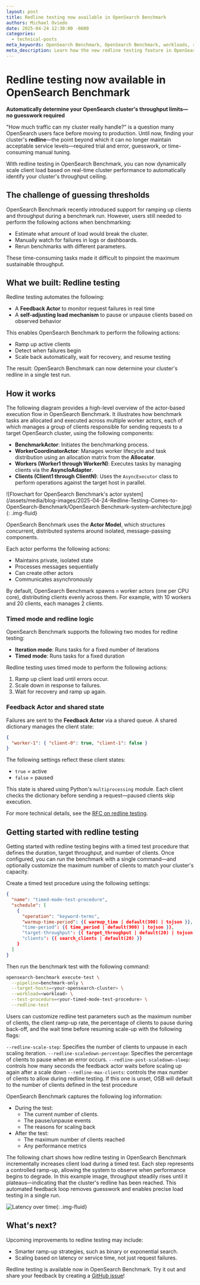 ```yaml
---
layout: post
title: Redline testing now available in OpenSearch Benchmark
authors: Michael Oviedo
date: 2025-04-24 12:30:00 -0600
categories:
  - technical-posts
meta_keywords: OpenSearch Benchmark, OpenSearch Benchmark, workloads, redline testing
meta_description: Learn how the new redline testing feature in OpenSearch Benchmark helps you automatically determine the maximum throughput your cluster can handle—no guesswork required.
---
```


# Redline testing now available in OpenSearch Benchmark

**Automatically determine your OpenSearch cluster's throughput limits—no guesswork required**

"How much traffic can my cluster really handle?" is a question many OpenSearch users face before moving to production. Until now, finding your cluster's **redline**—the point beyond which it can no longer maintain acceptable service levels—required trial and error, guesswork, or time-consuming manual tuning.

With redline testing in OpenSearch Benchmark, you can now dynamically scale client load based on real-time cluster performance to automatically identify your cluster's throughput ceiling.


## The challenge of guessing thresholds

OpenSearch Benchmark recently introduced support for ramping up clients and throughput during a benchmark run. However, users still needed to perform the following actions when benchmarking:

- Estimate what amount of load would break the cluster.  
- Manually watch for failures in logs or dashboards.  
- Rerun benchmarks with different parameters.  

These time-consuming tasks made it difficult to pinpoint the maximum sustainable throughput.

## What we built: Redline testing

Redline testing automates the following:

- A **Feedback Actor** to monitor request failures in real time  
- A **self-adjusting load mechanism** to pause or unpause clients based on observed behavior  

This enables OpenSearch Benchmark to perform the following actions:

- Ramp up active clients  
- Detect when failures begin  
- Scale back automatically, wait for recovery, and resume testing  

The result: OpenSearch Benchmark can now determine your cluster's redline in a single test run.

## How it works

The following diagram provides a high-level overview of the actor-based execution flow in OpenSearch Benchmark. It illustrates how benchmark tasks are allocated and executed across multiple worker actors, each of which manages a group of clients responsible for sending requests to a target OpenSearch cluster, using the following components:

- **BenchmarkActor**: Initiates the benchmarking process.  
- **WorkerCoordinatorActor**: Manages worker lifecycle and task distribution using an allocation matrix from the **Allocator**.  
- **Workers (Worker1 through WorkerN)**: Executes tasks by managing clients via the **AsyncIoAdapter**.  
- **Clients (Client1 through ClientN)**: Uses the `AsyncExecutor` class to perform operations against the target host in parallel.  

![Flowchart for OpenSearch Benchmark's actor system](/assets/media/blog-images/2025-04-24-Redline-Testing-Comes-to-OpenSearch-Benchmark/OpenSearch Benchmark-system-architecture.jpg){: .img-fluid}

OpenSearch Benchmark uses the **Actor Model**, which structures concurrent, distributed systems around isolated, message-passing components.

Each actor performs the following actions:

- Maintains private, isolated state  
- Processes messages sequentially  
- Can create other actors  
- Communicates asynchronously  

By default, OpenSearch Benchmark spawns `n` worker actors (one per CPU core), distributing clients evenly across them. For example, with 10 workers and 20 clients, each manages 2 clients.
 

### Timed mode and redline logic

OpenSearch Benchmark supports the following two modes for redline testing:

- **Iteration mode**: Runs tasks for a fixed number of iterations  
- **Timed mode**: Runs tasks for a fixed duration  

Redline testing uses timed mode to perform the following actions:

1. Ramp up client load until errors occur.
2. Scale down in response to failures.
3. Wait for recovery and ramp up again.

### Feedback Actor and shared state

Failures are sent to the **Feedback Actor** via a shared queue. A shared dictionary manages the client state:

```json
{
  "worker-1": { "client-0": true, "client-1": false }
}
```

The following settings reflect these client states: 

- `true` = active  
- `false` = paused  

This state is shared using Python's `multiprocessing` module. Each client checks the dictionary before sending a request—paused clients skip execution.

For more technical details, see the [RFC on redline testing](https://github.com/opensearch-project/opensearch-benchmark/issues/785#issue-2898221524).

## Getting started with redline testing

Getting started with redline testing begins with a timed test procedure that defines the duration, target throughput, and number of clients. Once configured, you can run the benchmark with a single command—and optionally customize the maximum number of clients to match your cluster's capacity.

Create a timed test procedure using the following settings:

```json
{
  "name": "timed-mode-test-procedure",
  "schedule": [
    {
      "operation": "keyword-terms",
      "warmup-time-period": {{ warmup_time | default(300) | tojson }},
      "time-period": {{ time_period | default(900) | tojson }},
      "target-throughput": {{ target_throughput | default(20) | tojson }},
      "clients": {{ search_clients | default(20) }}
    }
  ]
}
```

Then run the benchmark test with the following command:

```bash
opensearch-benchmark execute-test \
  --pipeline=benchmark-only \
  --target-hosts=<your-opensearch-cluster> \
  --workload=<workload> \
  --test-procedure=<your-timed-mode-test-procedure> \
  --redline-test
```

Users can customize redline test parameters such as the maximum number of clients, the client ramp-up rate, the percentage of clients to pause during back-off, and the wait time before resuming scale-up with the following flags:

`--redline-scale-step`: Specifies the number of clients to unpause in each scaling iteration.
`--redline-scaledown-percentage`: Specifies the percentage of clients to pause when an error occurs.
`--redline-post-scaledown-sleep`: controls how many seconds the feedback actor waits before scaling up again after a scale down
`--redline-max-clients`: controls the max number of clients to allow during redline testing. If this one is unset, OSB will default to the number of clients defined in the test procedure

OpenSearch Benchmark captures the following log information:
- During the test:
  - The current number of clients.
  - The pause/unpause events
  - The reasons for scaling back
- After the test:
  - The maximum number of clients reached
  - Any performance metrics


The following chart shows how redline testing in OpenSearch Benchmark incrementally increases client load during a timed test. Each step represents a controlled ramp-up, allowing the system to observe when performance begins to degrade. In this example image, throughput steadily rises until it plateaus—indicating that the cluster's redline has been reached. This automated feedback loop removes guesswork and enables precise load testing in a single run.


![Latency over time](/assets/media/blog-images/2025-04-24-Redline-Testing-Comes-to-OpenSearch-Benchmark/dashboards-latency-over-time.png){: .img-fluid}

## What's next?

Upcoming improvements to redline testing may include:

- Smarter ramp-up strategies, such as binary or exponential search.  
- Scaling based on latency or service time, not just request failures.  

Redline testing is available now in OpenSearch Benchmark. Try it out and share your feedback by creating a [GitHub issue](https://github.com/opensearch-project/OpenSearch-Benchmark/issues)!
